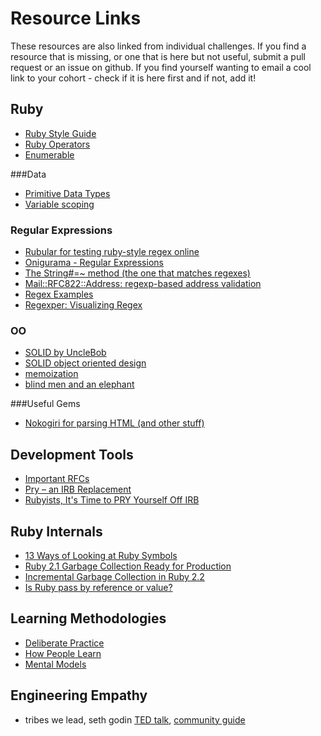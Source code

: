 # Resource Links

These resources are also linked from individual challenges.  If you find a resource that is missing, or one that is here but not useful, submit a pull request or an issue on github.  If you find yourself wanting to email a cool link to your cohort - check if it is here first and if not, add it!

## Ruby

- [Ruby Style Guide](https://github.com/bbatsov/ruby-style-guide)
- [Ruby Operators](http://www.tutorialspoint.com/ruby/ruby_operators.htm)
- [Enumerable](http://ruby-doc.org/core-1.9.3/Enumerable.html)

###Data

- [Primitive Data Types](http://en.wikipedia.org/wiki/Primitive_data_type)
- [Variable scoping](./resources/variable_scoping.md)

### Regular Expressions

- [Rubular for testing ruby-style regex online](http://rubular.com/)
- [Onigurama - Regular Expressions](https://manual.macromates.com/en/regular_expressions)
- [The String#=~ method (the one that matches regexes)](http://www.ruby-doc.org/core-1.9.3/String.html#method-i-3D-7E)
- [Mail::RFC822::Address: regexp-based address validation](http://ex-parrot.com/~pdw/Mail-RFC822-Address.html)
- [Regex Examples](http://www.regular-expressions.info/examples.html)
- [Regexper: Visualizing Regex](http://www.regexper.com/)

### OO

- [SOLID by UncleBob](http://butunclebob.com/ArticleS.UncleBob.PrinciplesOfOod)
- [SOLID object oriented design](http://en.wikipedia.org/wiki/SOLID_(object-oriented_design))
- [memoization](http://en.wikipedia.org/wiki/Memoization)
- [blind men and an elephant](http://en.wikipedia.org/wiki/Blind_men_and_an_elephant)

###Useful Gems

- [Nokogiri for parsing HTML (and other stuff)](http://nokogiri.org/)


## Development Tools
- [Important RFCs](http://tangentsoft.net/rfcs/)
- [Pry – an IRB Replacement](http://pryrepl.org/)
- [Rubyists, It's Time to PRY Yourself Off IRB](http://www.sitepoint.com/rubyists-time-pry-irb/)

## Ruby Internals
- [13 Ways of Looking at Ruby Symbols](http://www.randomhacks.net/articles/2007/01/20/13-ways-of-looking-at-a-ruby-symbol)
- [Ruby 2.1 Garbage Collection Ready for Production](http://samsaffron.com/archive/2014/04/08/ruby-2-1-garbage-collection-ready-for-production)
- [Incremental Garbage Collection in Ruby 2.2](https://engineering.heroku.com/blogs/2015-02-04-incremental-gc/)
- [Is Ruby pass by reference or value?](http://stackoverflow.com/questions/1872110/is-ruby-pass-by-reference-or-by-value)

## Learning Methodologies

- [Deliberate Practice](http://www.farnamstreetblog.com/2012/07/what-is-deliberate-practice/)
- [How People Learn](http://www.farnamstreetblog.com/2013/01/how-people-learn/)
- [Mental Models](http://www.farnamstreetblog.com/mental-models/)

## Engineering Empathy

- tribes we lead, seth godin [TED talk](http://www.ted.com/talks/seth_godin_on_the_tribes_we_lead.html), [community guide](http://sethgodin.typepad.com/seths_blog/files/TribesQA2.pdf)

